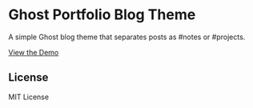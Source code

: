 # Ghost Portfolio Blog Theme

A simple Ghost blog theme that separates posts as #notes or #projects. 

[View the Demo](https://www.mayankmishra.me/)

## License

MIT License

